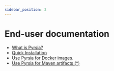 ```yaml
---
sidebar_position: 2
---
```


# End-user documentation

- [What is Pyrsia?](/docs/tutorials/what_is_pyrsia.md)
- [Quick Installation](/docs/tutorials/quick-installation.mdx)
- [Use Pyrsia for Docker images](/docs/tutorials/docker.md).
- [Use Pyrsia for Maven artifacts (*)](/docs/tutorials/maven.md)
